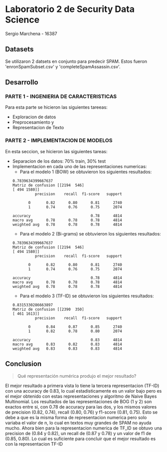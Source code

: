 # Laboratorio 2 de Security Data Science
Sergio Marchena - 16387

## Datasets
Se utilizaron 2 datsets en conjunto para predecir SPAM. Estos fueron 'enronSpamSubset.csv' y 'completeSpamAssassin.csv'.

## Desarrollo 

### PARTE 1 - INGENIERIA DE CARACTERISTICAS

Para esta parte se hicieron las siguientes tareeas: 
  - Exploracion de datos
  - Preprocesamiento y
  - Representacion de Texto

### PARTE 2 - IMPLEMENTACION DE MODELOS

En esta seccion, se hicieron las siguientes tareas:
  - Separacion de los datos: 70% train, 30% test
  - Implementacion en cada uno de las representaciones numericas:
    - Para el modelo 1 (BOW) se obtuvieron los siguientes resultados: 
    ```
    0.7839634399667637
    Matriz de confusion [[2194  546]
    [ 494 1580]]
              precision    recall  f1-score   support

           0       0.82      0.80      0.81      2740
           1       0.74      0.76      0.75      2074

    accuracy                           0.78      4814
    macro avg      0.78      0.78      0.78      4814
    weighted avg   0.78      0.78      0.78      4814
    ```
    - Para el modelo 2 (Bi-grams) se obtuvieron los siguientes resultados: 
    ```
    0.7839634399667637
    Matriz de confusion [[2194  546]
    [ 494 1580]]
              precision    recall  f1-score   support

           0       0.82      0.80      0.81      2740
           1       0.74      0.76      0.75      2074

    accuracy                           0.78      4814
    macro avg      0.78      0.78      0.78      4814
    weighted avg   0.78      0.78      0.78      4814
    ```
    - Para el modelo 3 (TF-ID) se obtuvieron los siguientes resultados: 
    ```
    0.8315330286663897
    Matriz de confusion [[2390  350]
    [ 461 1613]]
              precision    recall  f1-score   support

           0       0.84      0.87      0.85      2740
           1       0.82      0.78      0.80      2074

    accuracy                           0.83      4814
    macro avg      0.83      0.82      0.83      4814
    weighted avg   0.83      0.83      0.83      4814
    ```
    
## Conclusion

> Qué representación numérica produjo el mejor resultado?

El mejor resultado a primera vista lo tiene la tercera representacion (TF-ID) con una accuracy de 0.83, lo cual estadisticamente es un valor bajo pero es el mejor obtenido con estas representaciones y algoritmo de Naive Bayes Multinomial. Los resultados de las representaciones de BOG (1 y 2) son exactos entre si, con 0.78 de accuracy para las dos, y los mismos valores de precision (0.82, 0.74), recall (0.80, 0.76) y f1-score (0.81, 0.75). Esto se debe a que es la misma forma de representacion numerica pero solo variaba el valor de n, lo cual en textos muy grandes de SPAM no ayuda mucho. Ahora bien para la representacion numerica de TF_ID se obtuvo una precision de (0.84 y 0.82), un recall de (0.87 y 0.78) y un valor de f1 de (0.85, 0.80). Lo cual es suficiente para concluir que el mejor resultado es con la representacion TF-ID

